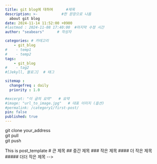 ```yaml
---
title: git blog에 대하여      #제목
description: >-           #한 문장으로 나옴
  about git blog
date: 2024-11-14 11:52:00 +0900
#lastmod : 2024-11-08 17:40:00  #마지막 수정 시간
author: "seabears"      # 작성자

categories: # 카테고리
    - git_blog
#    - temp1
#    - temp2
tags: 
    - git_blog
#    - tag2
#[Jekyll, 블로그]  # 태그

sitemap :
  changefreq : daily
  priority : 1.0

#excerpt: "이 글의 요약"   # 요약
#image: "url_to_image.jpg"   # 대표 이미지 (옵션)
#permalink: /category1/first-post/
pin: false
published: true
---
```


git clone your_address  
git pull  
git push  

<!-->
This is post_template
# 큰 제목
## 중간 제목
### 작은 제목
#### 더 작은 제목
##### 더더 작은 제목
-->